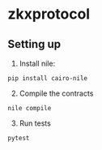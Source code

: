 # zkxprotocol

## Setting up

1. Install nile:

```
pip install cairo-nile
```

2. Compile the contracts

```
nile compile
```

3. Run tests

```
pytest
```
